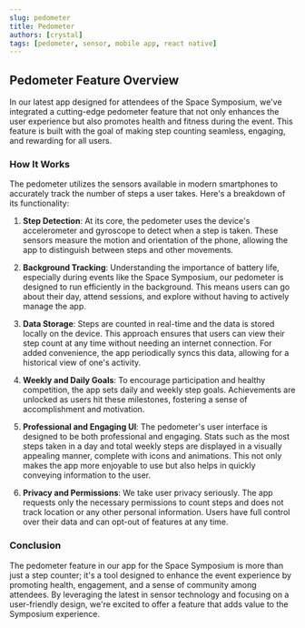 ```yaml
---
slug: pedometer
title: Pedometer
authors: [crystal]
tags: [pedometer, sensor, mobile app, react native]
---
```


## Pedometer Feature Overview

In our latest app designed for attendees of the Space Symposium, we've integrated a cutting-edge pedometer feature that not only enhances the user experience but also promotes health and fitness during the event. This feature is built with the goal of making step counting seamless, engaging, and rewarding for all users.

### How It Works

The pedometer utilizes the sensors available in modern smartphones to accurately track the number of steps a user takes. Here's a breakdown of its functionality:

1. **Step Detection**: At its core, the pedometer uses the device's accelerometer and gyroscope to detect when a step is taken. These sensors measure the motion and orientation of the phone, allowing the app to distinguish between steps and other movements.

2. **Background Tracking**: Understanding the importance of battery life, especially during events like the Space Symposium, our pedometer is designed to run efficiently in the background. This means users can go about their day, attend sessions, and explore without having to actively manage the app.

3. **Data Storage**: Steps are counted in real-time and the data is stored locally on the device. This approach ensures that users can view their step count at any time without needing an internet connection. For added convenience, the app periodically syncs this data, allowing for a historical view of one's activity.

4. **Weekly and Daily Goals**: To encourage participation and healthy competition, the app sets daily and weekly step goals. Achievements are unlocked as users hit these milestones, fostering a sense of accomplishment and motivation.

5. **Professional and Engaging UI**: The pedometer's user interface is designed to be both professional and engaging. Stats such as the most steps taken in a day and total weekly steps are displayed in a visually appealing manner, complete with icons and animations. This not only makes the app more enjoyable to use but also helps in quickly conveying information to the user.

6. **Privacy and Permissions**: We take user privacy seriously. The app requests only the necessary permissions to count steps and does not track location or any other personal information. Users have full control over their data and can opt-out of features at any time.

### Conclusion

The pedometer feature in our app for the Space Symposium is more than just a step counter; it's a tool designed to enhance the event experience by promoting health, engagement, and a sense of community among attendees. By leveraging the latest in sensor technology and focusing on a user-friendly design, we're excited to offer a feature that adds value to the Symposium experience.
